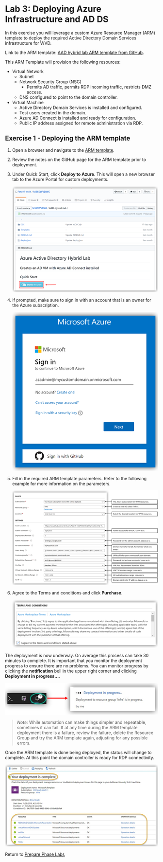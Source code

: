 # Lab 3: Deploying Azure Infrastructure and AD DS

In this exercise you will leverage a custom Azure Resource Manager (ARM) template to deploy the required Active Directory Domain Services infrastructure for WVD.

Link to the ARM template: [AAD hybrid lab ARM template from GitHub](https://github.com/PeterR-msft/M365WVDWS/tree/master/AAD-Hybrid-Lab).

This ARM Template will provision the following resources:

* Virtual Network
  * Subnet
  * Network Security Group (NSG)
    * Permits AD traffic, permits RDP incoming traffic, restricts DMZ access.
  * DNS configured to point to the domain controller.
* Virtual Machine
  * Active Directory Domain Services is installed and configured.
  * Test users created in the domain.
  * Azure AD Connect is installed and ready for configuration.
  * Public IP address assigned for remote administration via RDP.

## Exercise 1 - Deploying the ARM template

1. Open a browser and navigate to the [ARM template](https://github.com/PeterR-msft/M365WVDWS/tree/master/AAD-Hybrid-Lab).

2. Review the notes on the GitHub page for the ARM template prior to deployment.
3. Under Quick Start, click **Deploy to Azure**. This will open a new browser tab to the Azure Portal for custom deployments.

   ![PreReqs-Ex03000.png](../attachments/PreReqs-Ex03000-c3ed867f-3d56-4759-96b6-7636aa557534.png)

4. If prompted, make sure to sign in with an account that is an owner for the Azure subscription.

   ![PreReqs-Ex03001.png](../attachments/PreReqs-Ex03001-a65ea79e-2a12-4fd2-80cf-946dec64e987.png)

5. Fill in the required ARM template parameters. Refer to the following example for more information on the parameters.

   ![PreReqs-Ex03002.png](../attachments/PreReqs-Ex03002-87965f80-eed9-4086-8ac0-6e68f0509725.png)

6. Agree to the Terms and conditions and click **Purchase**.  

   ![PreReqs-Ex03003.png](../attachments/PreReqs-Ex03003-1af935eb-5e34-43c7-9824-dc0d256940a7.png)
                      
The deployment is now underway. On average this process can take 30 minutes to complete. It is important 
that you monitor the deployment progress to ensure there are no problems. You can monitor progress by 
clicking the **notification** bell in the upper right corner and clicking **Deployment in progress...**.

![PreReqs-Ex03004.png](../attachments/PreReqs-Ex03004-ecd71059-001c-4554-ada1-e81929cca805.png)

> *Note:* While automation can make things simpler and repeatable, sometimes it can fail. If at any time during the ARM template deployment there is a failure, review the failure, delete the Resource Group and try the ARM template again, adjusting for any possible errors.

Once the ARM template is done being deployed, the status will change to complete. At this point the domain controller is ready for RDP connectivity.

![PreReqs-Ex03005.png](../attachments/PreReqs-Ex03005-0cc771eb-6516-4f11-84d9-0c6549a9c254.png)

Return to [Prepare Phase Labs](prepare.md)
